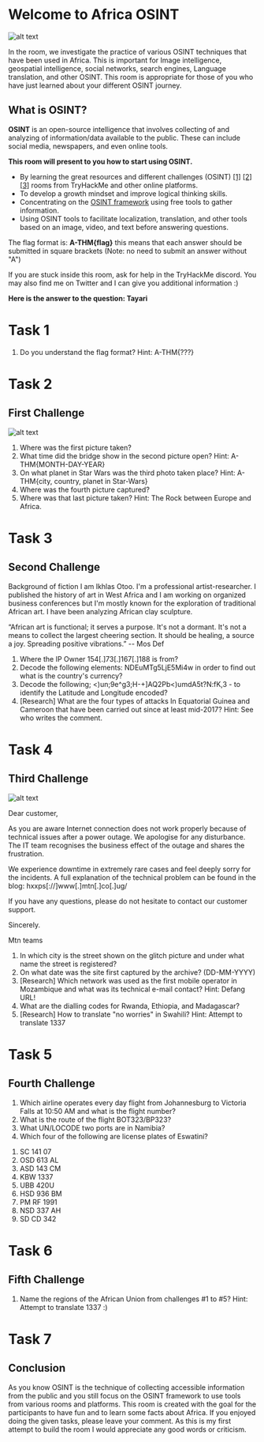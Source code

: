 # Welcome to Africa OSINT

![alt text](img/download.jpg)

In the room, we investigate the practice of various OSINT techniques that have been used in Africa. This is important for Image intelligence, geospatial intelligence, social networks, search engines, Language translation, and other OSINT. This room is appropriate for those of you who have just learned about your different OSINT journey. 

## What is OSINT?

**OSINT** is an open-source intelligence that involves collecting of and analyzing of information/data available to the public. These can include social media, newspapers, and even online tools. 

**This room will present to you how to start using OSINT.**

+ By learning the great resources and different challenges (OSINT) [[1]](https://tryhackme.com/room/searchlightosint) [[2]](https://tryhackme.com/room/sakura) [[3]](https://tryhackme.com/room/ohsint) rooms from TryHackMe and other online platforms.
+ To develop a growth mindset and improve logical thinking skills.
+ Concentrating on the [OSINT framework](https://osintframework.com/) using free tools to gather information.
+ Using OSINT tools to facilitate localization, translation, and other tools based on an image, video, and text before answering questions.

The flag format is: **A-THM{flag}** this means that each answer should be submitted in square brackets (Note: no need to submit an answer without "A") 

If you are stuck inside this room, ask for help in the TryHackMe discord. You may also  find me on Twitter and I can give you additional  information :)

**Here is the answer to the question: Tayari**

# Task 1
1. Do you understand the flag format? Hint: A-THM{???}

# Task 2

## First Challenge

![alt text](img/Task2.jpg)

1. Where was the first picture taken? 
2. What time did the bridge show in the second picture open? Hint: A-THM{MONTH-DAY-YEAR}
3. On what planet in Star Wars was the third photo taken place? Hint: A-THM{city, country, planet in Star-Wars}
4. Where was the fourth picture captured?
5. Where was that last picture taken? Hint: The Rock between Europe and Africa.

# Task 3

## Second Challenge

Background of fiction
I am Ikhlas Otoo. I'm a professional artist-researcher.
I published the history of art in West Africa and I am working on organized business conferences but I'm mostly known for the exploration of traditional African art. I have been analyzing African clay sculpture.

“African art is functional; it serves a purpose. It's not a dormant. It's not a means to collect the largest cheering section. It should be healing, a source a joy. Spreading positive vibrations.”
-- Mos Def

1. Where the IP Owner 154[.]73[.]167[.]188 is from?
2. Decode the following elements: NDEuMTg5LjE5Mi4w in order to find out what is the country's currency?
3. Decode the following; <)un;9e^g3;H-+]AQ2Pb<)umdA5t?N:fK,3 - to identify the Latitude and Longitude encoded?
4. [Research] What are the four types of attacks In Equatorial Guinea and Cameroon that have been carried out since at least mid-2017? Hint: See who writes the comment.

# Task 4

## Third Challenge

![alt text](img/44.jpg)

Dear customer,

As you are aware Internet connection does not work properly because of technical issues after a power outage. We apologise for any disturbance. The IT team recognises the business effect of the outage and shares the frustration.  

We experience downtime in extremely rare cases and feel deeply sorry for the incidents. A full explanation of the technical problem can be found in the blog: hxxps[://]www[.]mtn[.]co[.]ug/

If you have any questions, please do not hesitate to contact our customer support. 

Sincerely.

Mtn teams

1. In which city is the street shown on the glitch picture and under what name the street is registered?
2. On what date was the site first captured by the archive? (DD-MM-YYYY)
3. [Research] Which network was used as the first mobile operator in Mozambique and what was its technical e-mail contact? Hint: Defang URL!
4. What are the dialling codes for Rwanda, Ethiopia, and Madagascar?
5. [Research] How to translate "no worries" in Swahili? Hint: Attempt to translate 1337

# Task 5

## Fourth Challenge

1. Which airline operates every day flight from Johannesburg to Victoria Falls at 10:50 AM and what is the flight number?
2. What is the route of the flight BOT323/BP323?
3. What UN/LOCODE two ports are in Namibia?
4. Which four of the following are license plates of Eswatini?
  1) SC 141 07
  2) OSD 613 AL
  3) ASD 143 CM
  4) KBW 1337 
  5) UBB 420U
  6) HSD 936 BM
  7) PM RF 1991
  8) NSD 337 AH
  9) SD CD 342

# Task 6

## Fifth Challenge

1. Name the regions of the African Union from challenges #1 to #5? Hint: Attempt to translate 1337 :)

# Task 7

## Conclusion

As you know OSINT is the technique of collecting accessible information from the public and you still focus on the OSINT framework to use tools from various rooms and platforms. This room is created with the goal for the participants to have fun and to learn some facts about Africa. If you enjoyed doing the given tasks, please leave your comment. As this is my first attempt to build the room I would appreciate any good words or criticism.

